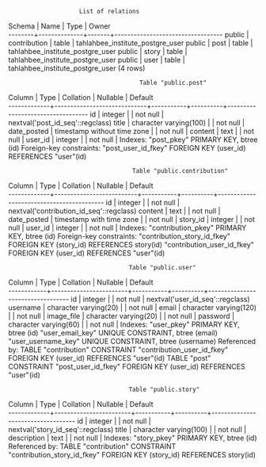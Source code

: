                         List of relations
 Schema |     Name     | Type  |              Owner               
--------+--------------+-------+----------------------------------
 public | contribution | table | tahlahbee_institute_postgre_user
 public | post         | table | tahlahbee_institute_postgre_user
 public | story        | table | tahlahbee_institute_postgre_user
 public | user         | table | tahlahbee_institute_postgre_user
(4 rows)



                                         Table "public.post"
   Column    |            Type             | Collation | Nullable |             Default              
-------------+-----------------------------+-----------+----------+----------------------------------
 id          | integer                     |           | not null | nextval('post_id_seq'::regclass)
 title       | character varying(100)      |           | not null | 
 date_posted | timestamp without time zone |           | not null | 
 content     | text                        |           | not null | 
 user_id     | integer                     |           | not null | 
Indexes:
    "post_pkey" PRIMARY KEY, btree (id)
Foreign-key constraints:
    "post_user_id_fkey" FOREIGN KEY (user_id) REFERENCES "user"(id)





                                       Table "public.contribution"
   Column    |           Type           | Collation | Nullable |                 Default                  
-------------+--------------------------+-----------+----------+------------------------------------------
 id          | integer                  |           | not null | nextval('contribution_id_seq'::regclass)
 content     | text                     |           | not null | 
 date_posted | timestamp with time zone |           | not null | 
 story_id    | integer                  |           | not null | 
 user_id     | integer                  |           | not null | 
Indexes:
    "contribution_pkey" PRIMARY KEY, btree (id)
Foreign-key constraints:
    "contribution_story_id_fkey" FOREIGN KEY (story_id) REFERENCES story(id)
    "contribution_user_id_fkey" FOREIGN KEY (user_id) REFERENCES "user"(id)






                                      Table "public.user"
   Column   |          Type          | Collation | Nullable |             Default              
------------+------------------------+-----------+----------+----------------------------------
 id         | integer                |           | not null | nextval('user_id_seq'::regclass)
 username   | character varying(20)  |           | not null | 
 email      | character varying(120) |           | not null | 
 image_file | character varying(20)  |           | not null | 
 password   | character varying(60)  |           | not null | 
Indexes:
    "user_pkey" PRIMARY KEY, btree (id)
    "user_email_key" UNIQUE CONSTRAINT, btree (email)
    "user_username_key" UNIQUE CONSTRAINT, btree (username)
Referenced by:
    TABLE "contribution" CONSTRAINT "contribution_user_id_fkey" FOREIGN KEY (user_id) REFERENCES "user"(id)
    TABLE "post" CONSTRAINT "post_user_id_fkey" FOREIGN KEY (user_id) REFERENCES "user"(id)





                                      Table "public.story"
   Column    |          Type          | Collation | Nullable |              Default              
-------------+------------------------+-----------+----------+-----------------------------------
 id          | integer                |           | not null | nextval('story_id_seq'::regclass)
 title       | character varying(100) |           | not null | 
 description | text                   |           | not null | 
Indexes:
    "story_pkey" PRIMARY KEY, btree (id)
Referenced by:
    TABLE "contribution" CONSTRAINT "contribution_story_id_fkey" FOREIGN KEY (story_id) REFERENCES story(id)

